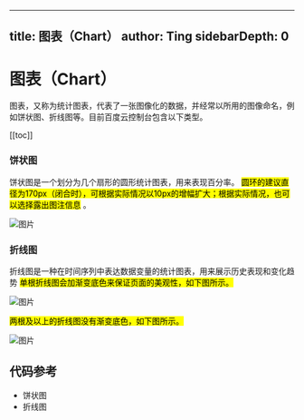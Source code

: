 ----
title: 图表（Chart）
author: Ting
sidebarDepth: 0
---
# 图表（Chart）

图表，又称为统计图表，代表了一张图像化的数据，并经常以所用的图像命名，例如饼状图、折线图等。目前百度云控制台包含以下类型。

 [[toc]]

### 饼状图

饼状图是一个划分为几个扇形的圆形统计图表，用来表现百分率。 <mark>圆环的建议直径为170px（闭合时），可根据实际情况以10px的增幅扩大；根据实际情况，也可以选择露出图注信息</mark> 。

![图片](http://baiduyun-guideline.bj.bcebos.com/console/widget/chart/01_2x.png)

### 折线图

折线图是一种在时间序列中表达数据变量的统计图表，用来展示历史表现和变化趋势
<mark>单根折线图会加渐变底色来保证页面的美观性，如下图所示。</mark>

![图片](http://baiduyun-guideline.bj.bcebos.com/console/widget/chart/02_2x.png)

<mark>两根及以上的折线图没有渐变底色，如下图所示。</mark>

![图片](http://baiduyun-guideline.bj.bcebos.com/console/widget/chart/03_2x.png)

## 代码参考

 - 饼状图
 - 折线图